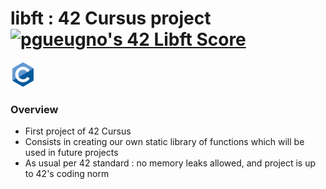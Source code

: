# libft : 42 Cursus project [![pgueugno's 42 Libft Score](https://badge42.vercel.app/api/v2/cl4cqx7ks006409jn1s8sg534/project/2034728)](https://github.com/JaeSeoKim/badge42)
<p align="left"> <a href="https://www.cprogramming.com/" target="_blank" rel="noreferrer"> <img src="https://raw.githubusercontent.com/devicons/devicon/master/icons/c/c-original.svg" alt="c" width="40" height="40"/> </a> </p>

### Overview
- First project of 42 Cursus
- Consists in creating our own static library of functions which will be used in future projects
- As usual per 42 standard : no memory leaks allowed, and project is up to 42's coding norm
